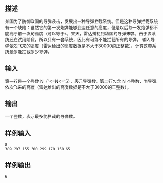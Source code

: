 ## 描述


某国为了防御敌国的导弹袭击，发展出一种导弹拦截系统。但是这种导弹拦截系统有一个缺陷：虽然它的第一发炮弹能够到达任意的高度，但是以后每一发炮弹都不能高于前一发的高度（可以等于）。某天，雷达捕捉到敌国的导弹来袭。由于该系统还在试用阶段，所以只有一套系统，因此有可能不能拦截所有的导弹。
输入导弹依次飞来的高度（雷达给出的高度数据是不大于30000的正整数），计算这套系统最多能拦截多少导弹。

## 输入


第一行是一个整数 N（1<=N<=15），表示导弹数。第二行包含 N 个整数，为导弹依次飞来的高度（雷达给出的高度数据是不大于30000的正整数）。

## 输出


一个整数，表示最多能拦截的导弹数。

## 样例输入


```
8
389 207 155 300 299 170 158 65
```


## 样例输出


```
6

```


